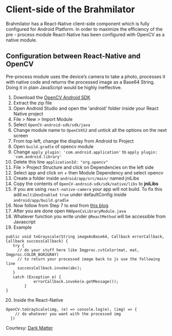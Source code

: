 # Client-side of the Brahmilator

Brahmilator has a React-Native client-side component which is fully configured for Android Platform. In order to maximize the efficiency of the pre - process module React-Native has been configured with OpenCV as a native module.

## Configuration between React-Native and OpenCV

Pre-process module uses the device’s camera to take a photo, processes it with native code and returns the processed image as a Base64 String. Doing it in plain JavaScript would be highly ineffective.

1.  Download the [OpenCV Android SDK](https://opencv.org/releases/)
2.  Extract the zip file
3.  Open Android Studio and open the 'android' folder inside your React Native project
4.  File > New > Import Module
5.  Select `OpenCV-android-sdk/sdk/java`
6.  Change module name to `OpenCV452` and untick all the options on the next screen
7.  From top left, change the display from Android to Project
8.  Open `build.gradle` of opencv module
9.  Change `apply plugin: 'com.android.application'` to `apply plugin: 'com.android.library'`
10. Delete this line `applicationId: "org.opencv"`
11. File > Project Structure and click on Dependencies on the left side
12. Select app and click on + then Module Dependency and select opencv
13. Create a folder inside `android/app/src/main/` named jniLibs
14. Copy the contents of `OpenCV-android-sdk/sdk/native/libs` to **jniLibs**
15. If you are using `react-native-camera` your app will not build. To fix this add `multiDexEnabled true` under defaultConfig inside `android/app/build.gradle`
16. Now follow from Step 7 to end from [this blog](https://brainhub.eu/library/opencv-react-native-image-processing/)
17. After you are done open `RNOpenCvLibraryModule.java`
18. Whatever function you write under `@ReactMethod` will be accessible from Javascript
19. Example

```
public void toGrayscale(String imageAsBase64, Callback errorCallback, Callback successCallback) {
   try {
     // do your stuff here like Imgproc.cvtColor(mat, mat, Imgproc.COLOR_BGR2GRAY)
     // to return your processed image back to js use the following line
     successCallback.invoke(abc);
   }
   catch (Exception e) {
            errorCallback.invoke(e.getMessage());
        }
}
```

20. Inside the React-Native

```
OpenCV.toGrayScale(img, (e) => console.log(e), (img) => {
    // do whatever you want with the processed img
  })
```

Courtesy: [Dark Matter](https://stackoverflow.com/users/10333905/dark-matter)
